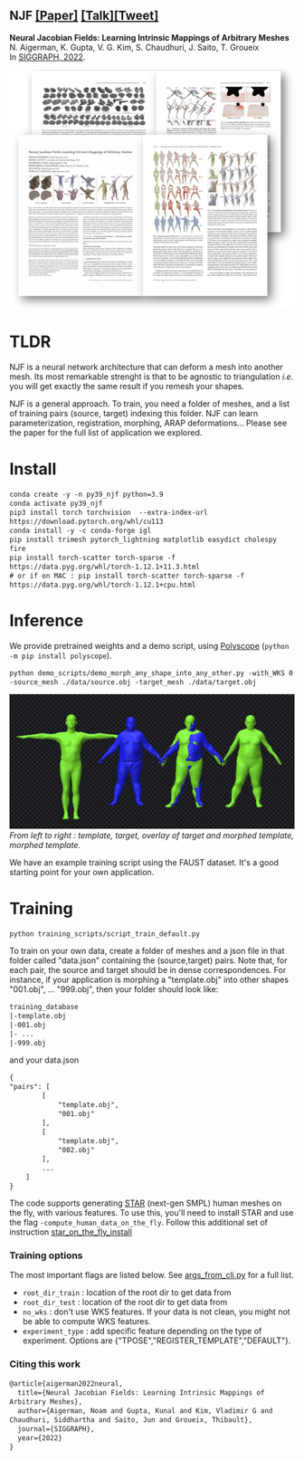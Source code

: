 ## NJF  [[Paper]](https://arxiv.org/abs/2205.02904) [[Talk]](http://imagine.enpc.fr/~groueixt/njf/slides.pptx)[[Tweet]](http://imagine.enpc.fr/~groueixt/atlasnet/)
**Neural Jacobian Fields: Learning Intrinsic Mappings of Arbitrary Meshes** <br>
N. Aigerman, K. Gupta, V. G. Kim, S. Chaudhuri, J. Saito, T. Groueix <br>
In [SIGGRAPH, 2022](https://s2022.siggraph.org/).

![teaser](data/images/paper.jpeg)

#  TLDR

NJF is a neural network architecture that can deform a mesh into another mesh. Its most remarkable strenght is that to be agnostic to triangulation *i.e.* you will get exactly the same result if you remesh your shapes.


NJF is  a  general  approach. To train, you need a folder of meshes, and a list of training pairs (source, target) indexing this folder. NJF can learn parameterization, registration, morphing, ARAP deformations... Please see the paper for the full list of application we explored.

# Install

```shell
conda create -y -n py39_njf python=3.9
conda activate py39_njf
pip3 install torch torchvision  --extra-index-url https://download.pytorch.org/whl/cu113
conda install -y -c conda-forge igl
pip install trimesh pytorch_lightning matplotlib easydict cholespy fire
pip install torch-scatter torch-sparse -f https://data.pyg.org/whl/torch-1.12.1+11.3.html
# or if on MAC : pip install torch-scatter torch-sparse -f https://data.pyg.org/whl/torch-1.12.1+cpu.html
```

# Inference

We provide pretrained weights and a demo script, using [Polyscope](https://polyscope.run/) (`python -m pip install polyscope`).


```
python demo_scripts/demo_morph_any_shape_into_any_other.py -with_WKS 0 -source_mesh ./data/source.obj -target_mesh ./data/target.obj
```

![morph_template_to_any_shape](./data/images/morph_any_shape_into_shape.png)
*From left to right : template, target, overlay of target and morphed template, morphed template.*








We have an example training script using the FAUST dataset. It's a good starting point for your own application.

# Training
```
python training_scripts/script_train_default.py
```
To train on your own data, create a folder of meshes and a json file in that folder called "data.json" containing the (source,target) pairs. Note that, for each pair, the source and target should be in dense correspondences. For instance, if your application is morphing a  "template.obj" into other shapes "001.obj", ... "999.obj", then your folder should look like:
```
training_database
|-template.obj
|-001.obj
|- ...
|-999.obj
```
and your data.json

```
{
"pairs": [
        [
            "template.obj",
            "001.obj"
        ],
        [
            "template.obj",
            "002.obj"
        ],
        ...
    ]
}
```
The code supports generating [STAR](https://github.com/ahmedosman/STAR) (next-gen SMPL) human meshes on the fly, with various features. To use this, you'll need to install STAR and use the flag `-compute_human_data_on_the_fly`. Follow this additional set of instruction [star_on_the_fly_install](./STAR_INSTALL.md)

### Training options

The most important flags are listed below.
See [args_from_cli.py](./args_from_cli.py) for a full list.

* `root_dir_train` : location of the root dir to get data from
* `root_dir_test` : location of the root dir to get data from
* `no_wks` : don't use WKS features. If your data is not clean, you might not be able to compute WKS features.
* `experiment_type` : add specific feature depending on the type of experiment. Options are {"TPOSE","REGISTER_TEMPLATE","DEFAULT"}.

### Citing this work

```
@article{aigerman2022neural,
  title={Neural Jacobian Fields: Learning Intrinsic Mappings of Arbitrary Meshes},
  author={Aigerman, Noam and Gupta, Kunal and Kim, Vladimir G and Chaudhuri, Siddhartha and Saito, Jun and Groueix, Thibault},
  journal={SIGGRAPH},
  year={2022}
}
```
